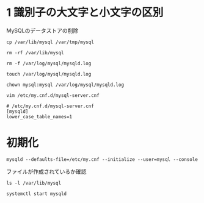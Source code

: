 # 1 識別子の大文字と小文字の区別


MySQLのデータストアの削除

```
cp /var/lib/mysql /var/tmp/mysql
```

```
rm -rf /var/lib/mysql
```

```
rm -f /var/log/mysql/mysqld.log
```


```
touch /var/log/mysql/mysqld.log
```

```
chown mysql:mysql /var/log/mysql/mysqld.log
```

```
vim /etc/my.cnf.d/mysql-server.cnf
```


```
# /etc/my.cnf.d/mysql-server.cnf
[mysqld]
lower_case_table_names=1
```


# 初期化


```
mysqld --defaults-file=/etc/my.cnf --initialize --user=mysql --console
```

ファイルが作成されているか確認


```
ls -l /var/lib/mysql
```


```
systemctl start mysqld
```





